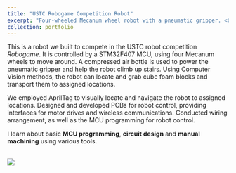 ```yaml
---
title: "USTC Robogame Competition Robot"
excerpt: "Four-wheeled Mecanum wheel robot with a pneumatic gripper. <br/><img src='/images/robogame.png'>"
collection: portfolio
---
```


This is a robot we built to compete in the USTC robot competition *Robogame*. It is controlled by a STM32F407 MCU, using four Mecanum wheels to move around. A compressed air bottle is used to power the pneumatic gripper and help the robot climb up stairs. Using Computer Vision methods, the robot can locate and grab cube foam blocks and transport them to assigned locations.

We employed AprilTag to visually locate and navigate the robot to assigned locations.
Designed and developed PCBs for robot control, providing interfaces for motor drives and wireless communications.
Conducted wiring arrangement, as well as the MCU programming for robot control.

I learn about basic **MCU programming**, **circuit design** and **manual machining** using various tools.


<br/><img src='/images/robogame_detail.jpg'>